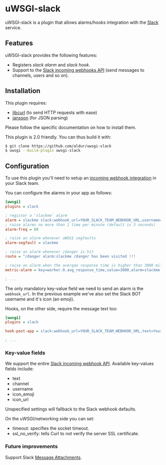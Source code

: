 # uWSGI-slack
uWSGI-slack is a plugin that allows alarms/hooks integration with the [Slack](https://www.slack.com/) service.

## Features
uWSGI-slack provides the following features:

* Registers _slack alarm_ and _slack hook_.
* Support to the [Slack incoming webhooks API](https://api.slack.com/incoming-webhooks) (send messages to channels, users and so on).

## Installation
This plugin requires:
* [libcurl](http://curl.haxx.se/libcurl/) (to send HTTP requests with ease)
* [jansson](https://github.com/akheron/jansson) (for JSON parsing)

Please follow the specific documentation on how to install them.

This plugin is 2.0 friendly.
You can thus build it with:
```bash
$ git clone https://github.com/aldur/uwsgi-slack
$ uwsgi --build-plugin uwsgi-slack
```

## Configuration
To use this plugin you'll need to setup an [incoming webhook integration](https://my.slack.com/services/new/incoming-webhook/) in your Slack team.

You can configure the alarms in your app as follows:
```ini
[uwsgi]
plugins = slack

; register a 'slackme' alarm
alarm = slackme slack:webhook_url=YOUR_SLACK_TEAM_WEBHOOK_URL,username=uWSGI Alarmer,icon_emoji=:heavy_exclamation_mark:
; raise alarms no more than 1 time per minute (default is 3 seconds)
alarm-freq = 60

; raise an alarm whenever uWSGI segfaults
alarm-segfault = slackme

; raise an alarm whenever /danger is hit
route = ^/danger alarm:slackme /danger has been visited !!!

; raise an alarm when the avergae response time is higher than 3000 milliseconds
metric-alarm = key=worker.0.avg_response_time,value=3000,alarm=slackme

; ...
```
The only mandatory key-value field we need to send an alarm is the `webhook_url`.
In the previous example we've also set the Slack BOT username and it's icon (an emoji).

Hooks, on the other side, require the message text too:
```ini
[uwsgi]
plugins = slack

hook-post-app = slack:webhook_url=YOUR_SLACK_TEAM_WEBHOOK_URL,text=Your awesome app has just been loaded!,username=Your friendly neighbourhood Flip-Man,icon_emoji=:flipper:

; ...
```

### Key-value fields
We support the entire [Slack incoming webhook API](https://api.slack.com/incoming-webhooks).
Available key-values fields include:
* text
* channel
* username
* icon_emoji
* icon_url

Unspecified settings will fallback to the Slack webhook defaults.

On the uWSGI/networking side you can set:
* timeout: specifies the socket timeout.
* ssl_no_verify: tells Curl to not verify the server SSL certificate.

### Future improvements
Support Slack [Message Attachments](https://api.slack.com/docs/attachments).
